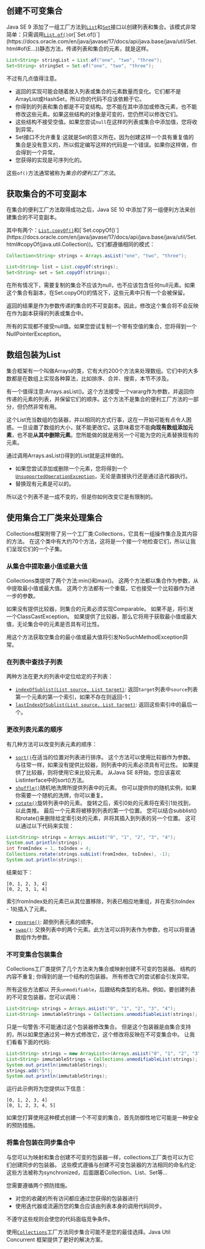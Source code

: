## 创建不可变集合

Java SE 9 添加了一组工厂方法到[`List`](https://docs.oracle.com/en/java/javase/17/docs/api/java.base/java/util/List.html)和[`Set`](https://docs.oracle.com/en/java/javase/17/docs/api/java.base/java/util/Set.html)接口以创建列表和集合。该模式非常简单：只需调用[`List.of()`](https://docs.oracle.com/en/java/javase/17/docs/api/java.base/java/util/List.html#of(E...))or[`Set.of()`](https://docs.oracle.com/en/java/javase/17/docs/api/java.base/java/util/Set.html#of(E...))静态方法，传递列表和集合的元素，就是这样。

```java
List<String> stringList = List.of("one", "two", "three");
Set<String> stringSet = Set.of("one", "two", "three");
```

不过有几点值得注意。

- 返回的实现可能会随着放入列表或集合的元素数量而变化。它们都不是ArrayList或HashSet，所以你的代码不应该依赖于它。
- 你得到的列表和集合都是不可变结构。您不能在其中添加或修改元素，也不能修改这些元素。如果这些结构的对象是可变的，您仍然可以修改它们。
- 这些结构不接受空值。如果您尝试`null`在这样的列表或集合中添加值，您将收到异常。
- Set接口不允许重复:这就是Set的意义所在。因为创建这样一个具有重复值的集合是没有意义的，所以假定编写这样的代码是一个错误。如果你这样做，你会得到一个异常。
- 您获得的实现是可序列化的。

这些`of()`方法通常被称为*集合的便利工厂方法*。

 

## 获取集合的不可变副本

在集合的便利工厂方法取得成功之后，Java SE 10 中添加了另一组便利方法来创建集合的不可变副本。

其中有两个：[`List.copyOf()`](https://docs.oracle.com/en/java/javase/17/docs/api/java.base/java/util/List.html#copyOf(java.util.Collection))和[`Set.copyOf()`](https://docs.oracle.com/en/java/javase/17/docs/api/java.base/java/util/Set.html#copyOf(java.util.Collection))。它们都遵循相同的模式：

```java
Collection<String> strings = Arrays.asList("one", "two", "three");

List<String> list = List.copyOf(strings);
Set<String> set = Set.copyOf(strings);
```

在所有情况下，需要复制的集合不应该为null，也不应该包含任何null元素。如果这个集合有副本，在Set.copyOf()的情况下，这些元素中只有一个会被保留。

返回的结果是作为参数传递的集合的不可变副本。因此，修改这个集合将不会反映在作为副本获得的列表或集合中。

所有的实现都不接受null值。如果您尝试复制一个带有空值的集合，您将得到一个NullPointerException。

 

## 数组包装为List

集合框架有一个叫做Arrays的类，它有大约200个方法来处理数组。它们中的大多数都是在数组上实现各种算法，比如排序、合并、搜索，本节不涉及。

有一个值得注意:Arrays.asList()。这个方法接受一个vararg作为参数，并返回你传递的元素的列表，并保留它们的顺序。这个方法不是集合的便利工厂方法的一部分，但仍然非常有用。

这个List充当数组的包装器，并以相同的方式行事，这在一开始可能有点令人困惑。一旦设置了数组的大小，就不能更改它。这意味着您不能**向现有数组添加元素**，也不能**从其中删除元素**。您所能做的就是用另一个可能为空的元素替换现有的元素。

通过调用Arrays.asList()得到的List就是这样做的。

- 如果您尝试添加或删除一个元素，您将得到一个[`UnsupportedOperationException`](https://docs.oracle.com/en/java/javase/17/docs/api/java.base/java/lang/UnsupportedOperationException.html)，无论是直接执行还是通过迭代器执行。
- 替换现有元素是可以的。

所以这个列表不是一成不变的，但是你如何改变它是有限制的。

 

## 使用集合工厂类来处理集合

Collections框架附带了另一个工厂类:Collections，它具有一组操作集合及其内容的方法。 在这个类中有大约70个方法，这将是一个接一个地检查它们，所以让我们呈现它们的一个子集。  

### 从集合中提取最小值或最大值

Collections类提供了两个方法:min()和max()。 这两个方法都以集合作为参数，从中提取最小值或最大值。 这两个方法都有一个重载，它也接受一个比较器作为进一步的参数。  

如果没有提供比较器，则集合的元素必须实现Comparable。 如果不是，将引发一个ClassCastException。 如果提供了比较器，那么它将用于获取最小值或最大值，无论集合中的元素是否具有可比性。  

用这个方法获取空集合的最小值或最大值将引发NoSuchMethodException异常。  

### 在列表中查找子列表

两种方法在更大的列表中定位给定的子列表：

- [`indexOfSublist(List source, List target)`](https://docs.oracle.com/en/java/javase/17/docs/api/java.base/java/util/Collections.html#indexOfSubList(java.util.List,java.util.List)): 返回`target`列表中`source`列表第一个元素的第一个索引，如果不存在则返回-1；
- [`lastIndexOfSublist(List source, List target)`](https://docs.oracle.com/en/java/javase/17/docs/api/java.base/java/util/Collections.html#lastIndexOfSubList(java.util.List,java.util.List)): 返回这些索引中的最后一个。

### 更改列表元素的顺序

有几种方法可以改变列表元素的顺序：

- [`sort()`](https://docs.oracle.com/en/java/javase/17/docs/api/java.base/java/util/Collections.html#sort(java.util.List))在适当的位置对列表进行排序。 这个方法可以使用比较器作为参数。 与往常一样，如果没有提供比较器，则列表中的元素必须具有可比性。 如果提供了比较器，则将使用它来比较元素。 从Java SE 8开始，您应该喜欢Listinterface中的sort()方法。
- [`shuffle()`](https://docs.oracle.com/en/java/javase/17/docs/api/java.base/java/util/Collections.html#shuffle(java.util.List))随机地洗牌所提供列表中的元素。 你可以提供你的随机实例，如果你需要一个随机的洗牌，你可以重复。
- [`rotate()`](https://docs.oracle.com/en/java/javase/17/docs/api/java.base/java/util/Collections.html#rotate(java.util.List,int))旋转列表中的元素。 旋转之后，索引0处的元素将在索引1处找到，以此类推。 最后一个元素将被移到列表的第一个位置。 您可以结合subblist()和rotate()来删除给定索引处的元素，并将其插入到列表的另一个位置。 这可以通过以下代码来实现：

```java
List<String> strings = Arrays.asList("0", "1", "2", "3", "4");
System.out.println(strings);
int fromIndex = 1, toIndex = 4;
Collections.rotate(strings.subList(fromIndex, toIndex), -1);
System.out.println(strings);
```

结果如下：

```text
[0, 1, 2, 3, 4]
[0, 2, 3, 1, 4]
```

索引fromIndex处的元素已从其位置移除，列表已相应地重组，并在索引toIndex - 1处插入了元素。  

- [`reverse()`](https://docs.oracle.com/en/java/javase/17/docs/api/java.base/java/util/Collections.html#reverse(java.util.List)): 颠倒列表元素的顺序。
- [`swap()`](https://docs.oracle.com/en/java/javase/17/docs/api/java.base/java/util/Collections.html#swap(java.util.List,int,int)): 交换列表中的两个元素。此方法可以将列表作为参数，也可以将普通数组作为参数。

### 不可变集合包装集合  

Collections工厂类提供了几个方法来为集合或映射创建不可变的包装器。 结构的内容不重复; 你得到的是一个结构的包装器。 所有修改它的尝试都会引发异常。  

所有这些方法都以 开头`unmodifiable`，后跟结构类型的名称。例如，要创建列表的不可变包装器，您可以调用：

```java
List<String> strings = Arrays.asList("0", "1", "2", "3", "4");
List<String> immutableStrings = Collections.unmodifiableList(strings);
```

只是一句警告:不可能通过这个包装器修改集合。 但是这个包装器是由集合支持的，所以如果您通过另一种方式修改它，这个修改将反映在不可变集合中。 让我们看看下面的代码:  

```java
List<String> strings = new ArrayList<>(Arrays.asList("0", "1", "2", "3", "4"));
List<String> immutableStrings = Collections.unmodifiableList(strings);
System.out.println(immutableStrings);
strings.add("5");
System.out.println(immutableStrings);
```

运行此示例将为您提供以下信息：

```text
[0, 1, 2, 3, 4]
[0, 1, 2, 3, 4, 5]
```



如果您打算使用这种模式创建一个不可变的集合，首先防御性地它可能是一种安全的预防措施。

### 将集合包装在同步集合中

与您可以为映射和集合创建不可变的包装器一样，collections工厂类也可以为它们创建同步的包装器。 这些模式遵循与创建不可变包装器的方法相同的命名约定:这些方法被称为synchronized，后面跟着Collection、List、Set等…  

您需要遵循两个预防措施。

- 对您的收藏的所有访问都应通过您获得的包装器进行
- 使用迭代器或流遍历您的集合应该由列表本身的调用代码同步。

不遵守这些规则会使您的代码面临竞争条件。

使用[`Collections`](https://docs.oracle.com/en/java/javase/17/docs/api/java.base/java/util/Collections.html)工厂方法同步集合可能不是您的最佳选择。Java Util Concurrent 框架提供了更好的解决方案。